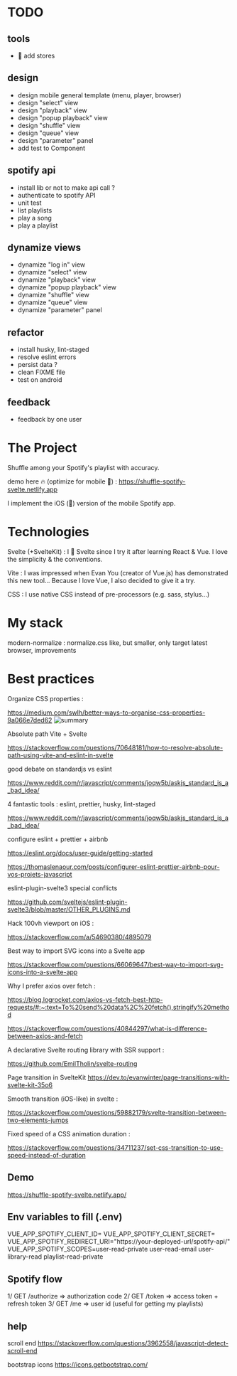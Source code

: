 # TODO

## tools

- 👊 add stores

## design

- design mobile general template (menu, player, browser)
- design "select" view
- design "playback" view
- design "popup playback" view
- design "shuffle" view
- design "queue" view
- design "parameter" panel
- add test to Component

## spotify api

- install lib or not to make api call ?
- authenticate to spotify API
- unit test
- list playlists
- play a song
- play a playlist

## dynamize views

- dynamize "log in" view
- dynamize "select" view
- dynamize "playback" view
- dynamize "popup playback" view
- dynamize "shuffle" view
- dynamize "queue" view
- dynamize "parameter" panel

## refactor

- install husky, lint-staged
- resolve eslint errors
- persist data ?
- clean FIXME file
- test on android

## feedback

- feedback by one user

# The Project

Shuffle among your Spotify's playlist with accuracy.

demo here 🔥 (optimize for mobile 📱) : https://shuffle-spotify-svelte.netlify.app

I implement the iOS (🍎) version of the mobile Spotify app.

# Technologies

Svelte (+SvelteKit) : I 💚 Svelte since I try it after learning React & Vue.
I love the simplicity & the conventions.

Vite : I was impressed when Evan You (creator of Vue.js) has demonstrated this new tool... Because I love Vue, I also decided to give it a try.

CSS : I use native CSS instead of pre-processors (e.g. sass, stylus...)

# My stack

modern-normalize : normalize.css like, but smaller, only target latest browser, improvements

# Best practices

Organize CSS properties :

https://medium.com/swlh/better-ways-to-organise-css-properties-9a066e7ded62
![summary](https://miro.medium.com/max/1400/1*RYMDPwcVjiZDbOJy4hfYmw.png)

Absolute path Vite + Svelte

https://stackoverflow.com/questions/70648181/how-to-resolve-absolute-path-using-vite-and-eslint-in-svelte

good debate on standardjs vs eslint

https://www.reddit.com/r/javascript/comments/joqw5b/askjs_standard_is_a_bad_idea/

4 fantastic tools : eslint, prettier, husky, lint-staged

https://www.reddit.com/r/javascript/comments/joqw5b/askjs_standard_is_a_bad_idea/

configure eslint + prettier + airbnb

https://eslint.org/docs/user-guide/getting-started

https://thomaslenaour.com/posts/configurer-eslint-prettier-airbnb-pour-vos-projets-javascript

eslint-plugin-svelte3 special conflicts

https://github.com/sveltejs/eslint-plugin-svelte3/blob/master/OTHER_PLUGINS.md

Hack 100vh viewport on iOS :

https://stackoverflow.com/a/54690380/4895079

Best way to import SVG icons into a Svelte app

https://stackoverflow.com/questions/66069647/best-way-to-import-svg-icons-into-a-svelte-app

Why I prefer axios over fetch :

https://blog.logrocket.com/axios-vs-fetch-best-http-requests/#:~:text=To%20send%20data%2C%20fetch(),stringify%20method

https://stackoverflow.com/questions/40844297/what-is-difference-between-axios-and-fetch

A declarative Svelte routing library with SSR support :

https://github.com/EmilTholin/svelte-routing

Page transition in SvelteKit
https://dev.to/evanwinter/page-transitions-with-svelte-kit-35o6

Smooth transition (iOS-like) in svelte :

https://stackoverflow.com/questions/59882179/svelte-transition-between-two-elements-jumps

Fixed speed of a CSS animation duration :

https://stackoverflow.com/questions/34711237/set-css-transition-to-use-speed-instead-of-duration

## Demo

https://shuffle-spotify-svelte.netlify.app/

## Env variables to fill (.env)

VUE_APP_SPOTIFY_CLIENT_ID=<your client id>
VUE_APP_SPOTIFY_CLIENT_SECRET=<your client secret>
VUE_APP_SPOTIFY_REDIRECT_URI="https://your-deployed-url/spotify-api/"
VUE_APP_SPOTIFY_SCOPES=user-read-private user-read-email user-library-read playlist-read-private

## Spotify flow

1/ GET /authorize
=> authorization code
2/ GET /token
=> access token + refresh token
3/ GET /me
=> user id (useful for getting my playlists)

## help

scroll end
https://stackoverflow.com/questions/3962558/javascript-detect-scroll-end

bootstrap icons
https://icons.getbootstrap.com/
